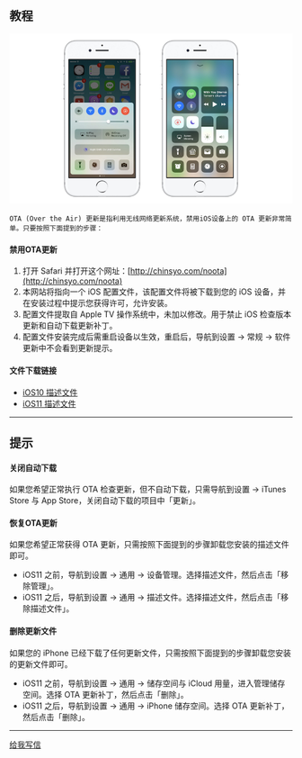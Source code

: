 ## 教程

![thumbnail](thumbnail.png)

```
OTA (Over the Air) 更新是指利用无线网络更新系统，禁用iOS设备上的 OTA 更新非常简单。只要按照下面提到的步骤：
```
#### 禁用OTA更新
1. 打开 Safari 并打开这个网址：[http://chinsyo.com/noota](http://chinsyo.com/noota)
2. 本网站将指向一个 iOS 配置文件，该配置文件将被下载到您的 iOS 设备，并在安装过程中提示您获得许可，允许安装。
3. 配置文件提取自 Apple TV 操作系统中，未加以修改。用于禁止 iOS 检查版本更新和自动下载更新补丁。
4. 配置文件安装完成后需重启设备以生效，重启后，导航到设置 -> 常规 -> 软件更新中不会看到更新提示。

#### 文件下载链接
* [iOS10 描述文件](https://raw.githubusercontent.com/chinsyo/noota/master/iOS10_NoOTA.mobileconfig)
* [iOS11 描述文件](https://raw.githubusercontent.com/chinsyo/noota/master/iOS11_NoOTA.mobileconfig)

---
## 提示

#### 关闭自动下载
如果您希望正常执行 OTA 检查更新，但不自动下载，只需导航到设置 -> iTunes Store 与 App Store，关闭自动下载的项目中「更新」。

#### 恢复OTA更新
如果您希望正常获得 OTA 更新，只需按照下面提到的步骤卸载您安装的描述文件即可。
* iOS11 之前，导航到设置 -> 通用 -> 设备管理。选择描述文件，然后点击「移除管理」。
* iOS11 之后，导航到设置 -> 通用 -> 描述文件。选择描述文件，然后点击「移除描述文件」。

#### 删除更新文件
如果您的 iPhone 已经下载了任何更新文件，只需按照下面提到的步骤卸载您安装的更新文件即可。
* iOS11 之前，导航到设置 -> 通用 -> 储存空间与 iCloud 用量，进入管理储存空间。选择 OTA 更新补丁，然后点击「删除」。
* iOS11 之后，导航到设置 -> 通用 -> iPhone 储存空间。选择 OTA 更新补丁，然后点击「删除」。

---
[给我写信](https://mail.qq.com/cgi-bin/qm_share?t=qm_mailme&email=lPf8-frn7fvU5eW69-v5)
